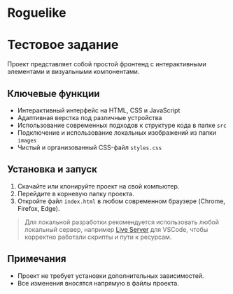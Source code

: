 # Roguelike
# Тестовое задание

Проект представляет собой простой фронтенд с интерактивными элементами и визуальными компонентами.

## Ключевые функции

- Интерактивный интерфейс на HTML, CSS и JavaScript
- Адаптивная верстка под различные устройства
- Использование современных подходов к структуре кода в папке `src`
- Подключение и использование локальных изображений из папки `images`
- Чистый и организованный CSS-файл `styles.css`

## Установка и запуск

1. Скачайте или клонируйте проект на свой компьютер.
2. Перейдите в корневую папку проекта.
3. Откройте файл `index.html` в любом современном браузере (Chrome, Firefox, Edge).

> Для локальной разработки рекомендуется использовать любой локальный сервер, например [Live Server](https://marketplace.visualstudio.com/items?itemName=ritwickdey.LiveServer) для VSCode, чтобы корректно работали скрипты и пути к ресурсам.

## Примечания

- Проект не требует установки дополнительных зависимостей.
- Все изменения вносятся напрямую в файлы проекта.


